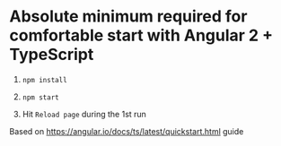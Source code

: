 # Absolute minimum required for comfortable start with Angular 2 + TypeScript

1. `npm install`

1. `npm start`

1. Hit `Reload page` during the 1st run

Based on https://angular.io/docs/ts/latest/quickstart.html guide

